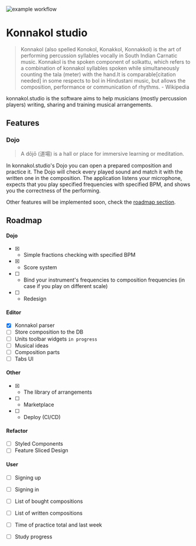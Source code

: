 ![example workflow](https://github.com/agmitron/handpanistan/actions/workflows/hello.yml/badge.svg)

# Konnakol studio

> Konnakol (also spelled Konokol, Konakkol, Konnakkol) is the art of performing percussion syllables vocally in South Indian Carnatic music. Konnakol is the spoken component of solkattu, which refers to a combination of konnakol syllables spoken while simultaneously counting the tala (meter) with the hand.It is comparable[citation needed] in some respects to bol in Hindustani music, but allows the composition, performance or communication of rhythms. - Wikipedia

konnakol.studio is the software aims to help musicians (mostly percussion players) writing, sharing and training musical arrangements.

## Features

### Dojo

> A dōjō (道場) is a hall or place for immersive learning or meditation.

In konnakol.studio's Dojo you can open a prepared composition and practice it. The Dojo will check every played sound and match it with the written one in the composition. The application listens your microphone, expects that you play specified frequencies with specified BPM, and shows you the correctness of the performing.

Other features will be implemented soon, check the [roadmap section](#roadmap).

## Roadmap

#### Dojo

- [x] - Simple fractions checking with specified BPM
- [x] - Score system
- [ ] - Bind your instrument's frequencies to composition frequencies (in case if you play on different scale)
- [ ] - Redesign

#### Editor

- [x] Konnakol parser
- [ ] Store composition to the DB
- [ ] Units toolbar widgets `in progress`
- [ ] Musical ideas
- [ ] Composition parts
- [ ] Tabs UI

#### Other

- [x] - The library of arrangements
- [ ] - Marketplace 
- [ ] - Deploy (CI/CD)

#### Refactor

- [ ] Styled Components
- [ ] Feature Sliced Design

#### User

- [ ] Signing up
- [ ] Signing in
- [ ] List of bought compositions
- [ ] List of written compositions
- [ ] Time of practice total and last week
- [ ] Study progress

